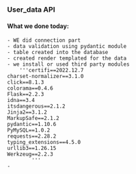 ### User_data API

#### What we done today:
    - WE did connection part
    - data validation using pydantic module
    - table created into the database
    - created render templated for the data 
    - we install or used third party modules 
        '''certifi==2022.12.7
    charset-normalizer==3.1.0
    click==8.1.3
    colorama==0.4.6
    Flask==2.2.3
    idna==3.4
    itsdangerous==2.1.2
    Jinja2==3.1.2
    MarkupSafe==2.1.2
    pydantic==1.10.6
    PyMySQL==1.0.2
    requests==2.28.2
    typing_extensions==4.5.0
    urllib3==1.26.15
    Werkzeug==2.2.3
            '''
    - 